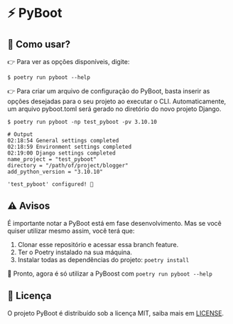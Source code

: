 # :zap: **PyBoot**

## :thinking: **Como usar?**

:point_right: Para ver as opções disponíveis, digite:

```console
$ poetry run pyboot --help
```

:point_right: Para criar um arquivo de configuração do PyBoot, basta inserir as opções desejadas para o seu projeto ao executar o CLI. Automaticamente, um arquivo pyboot.toml será gerado no diretório do novo projeto Django.

```console
$ poetry run pyboot -np test_pyboot -pv 3.10.10
```

```console
# Output
02:18:54 General settings completed
02:18:59 Environment settings completed
02:19:00 Django settings completed
name_project = "test_pyboot"
directory = "/path/of/project/blogger"
add_python_version = "3.10.10"

'test_pyboot' configured! 🚀
```

## :warning: **Avisos**

É importante notar a PyBoot está em fase desenvolvimento. Mas se você quiser utilizar mesmo assim, você terá que:

1. Clonar esse repositório e acessar essa branch feature.
2. Ter o Poetry instalado na sua máquina.
3. Instalar todas as dependências do projeto: `poetry install`

:rocket: Pronto, agora é só utilizar a PyBoost com `poetry run pyboot --help`

## :rotating_light: **Licença**

O projeto PyBoot é distribuído sob a licença MIT, saiba mais em [LICENSE](LICENSE).
